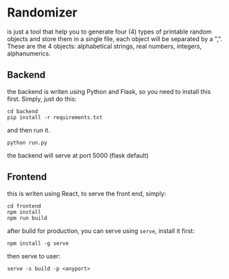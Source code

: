 # Randomizer
is just a tool that help you to generate four (4) types of printable random objects and store them in a single file, each object will be separated by a ",". These are the 4 objects: alphabetical strings, real numbers, integers, alphanumerics.

## Backend
the backend is writen using Python and Flask, so you need to install this first. Simply, just do this:
```
cd backend
pip install -r requirements.txt
```

and then run it.
```
python run.py
```
the backend will serve at port 5000 (flask default)

## Frontend
this is writen using React, to serve the front end, simply:
```
cd frontend
npm install
npm run build
```
after build for production, you can serve using `serve`, install it first:
```
npm install -g serve
```
then serve to user:
```
serve -s build -p <anyport>
```
